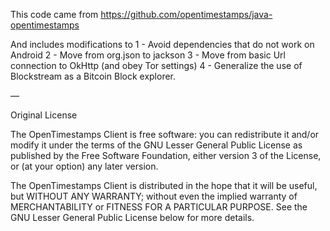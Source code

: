 This code came from https://github.com/opentimestamps/java-opentimestamps

And includes modifications to
1 - Avoid dependencies that do not work on Android
2 - Move from org.json to jackson
3 - Move from basic Url connection to OkHttp (and obey Tor settings)
4 - Generalize the use of Blockstream as a Bitcoin Block explorer.

—

Original License

The OpenTimestamps Client is free software: you can redistribute it and/or
modify it under the terms of the GNU Lesser General Public License as published
by the Free Software Foundation, either version 3 of the License, or (at your
option) any later version.

The OpenTimestamps Client is distributed in the hope that it will be useful,
but WITHOUT ANY WARRANTY; without even the implied warranty of MERCHANTABILITY
or FITNESS FOR A PARTICULAR PURPOSE.  See the GNU Lesser General Public License
below for more details.